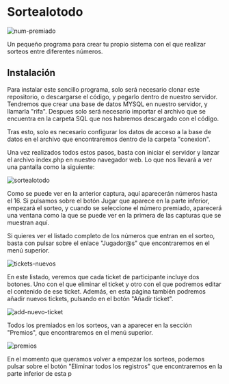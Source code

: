 # Sortealotodo

![num-premiado](https://user-images.githubusercontent.com/6242827/214825485-c0c3d33a-312a-4bf8-856c-b42a94539713.png)

Un pequeño programa para crear tu propio sistema con el que realizar sorteos entre diferentes números.

## Instalación

Para instalar este sencillo programa, solo será necesario clonar este repositorio, o descargarse el código, y pegarlo dentro de nuestro servidor. Tendremos que crear una base de datos MYSQL en nuestro servidor, y llamarla "rifa". Despues solo será necesario importar el archivo que se encuentra en la carpeta SQL que nos habremos descargado con el código.

Tras esto, solo es necesario configurar los datos de acceso a la base de datos en el archivo que encontraremos dentro de la carpeta "conexion".

Una vez realizados todos estos pasos, basta con iniciar el servidor y lanzar el archivo index.php en nuestro navegador web. Lo que nos llevará a ver una pantalla como la siguiente:

![sortealotodo](https://user-images.githubusercontent.com/6242827/214824103-122bbc68-b5a6-4453-8c83-31a15d2b46c1.png)

Como se puede ver en la anterior captura, aquí aparecerán números hasta el 16. Si pulsamos sobre el botón Jugar que aparece en la parte inferior, empezará el sorteo, y cuando se seleccione el número premiado, aparecerá una ventana como la que se puede ver en la primera de las capturas que se muestran aquí.

Si quieres ver el listado completo de los números que entran en el sorteo, basta con pulsar sobre el enlace "Jugador@s" que encontraremos en el menú superior.

![tickets-nuevos](https://user-images.githubusercontent.com/6242827/214826129-28544946-7202-4693-b7c5-955b9c82df85.png)

En este listado, veremos que cada ticket de participante incluye dos botones. Uno con el que eliminar el ticket y otro con el que podremos editar el contenido de ese ticket. Además, en esta página también podremos añadir nuevos tickets, pulsando en el botón "Añadir ticket".

![add-nuevo-ticket](https://user-images.githubusercontent.com/6242827/214826534-16f0c511-f51e-4a6c-830a-8a81b0b7c819.png)

Todos los premiados en los sorteos, van a aparecer en la sección "Premios", que encontraremos en el menú superior.

![premios](https://user-images.githubusercontent.com/6242827/214826760-941f7901-7150-4c0c-870f-6b21086e2c53.png)

En el momento que queramos volver a empezar los sorteos, podemos pulsar sobre el botón "Eliminar todos los registros" que encontraremos en la parte inferior de esta p
